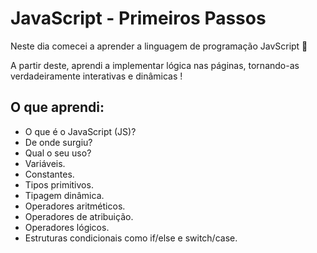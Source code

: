 # JavaScript - Primeiros Passos

Neste dia comecei a aprender a linguagem de programação JavScript 🎉

A partir deste, aprendi a implementar lógica nas páginas, tornando-as verdadeiramente interativas e dinâmicas !

## O que aprendi:

 - O que é o JavaScript (JS)?
 - De onde surgiu?
 - Qual o seu uso?
 - Variáveis.
 - Constantes.
 - Tipos primitivos.
 - Tipagem dinâmica.
 - Operadores aritméticos.
 - Operadores de atribuição.
 - Operadores lógicos.
 - Estruturas condicionais como if/else e switch/case.
